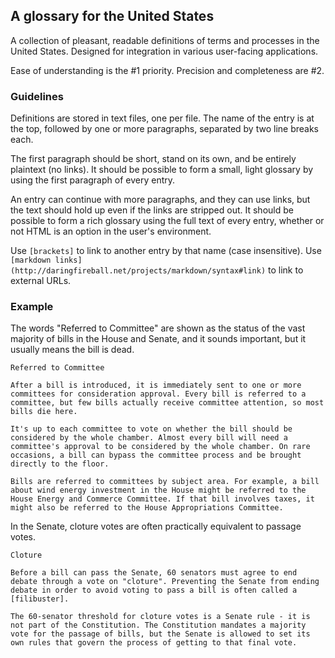 ## A glossary for the United States

A collection of pleasant, readable definitions of terms and processes in the United States. Designed for integration in various user-facing applications. 

Ease of understanding is the #1 priority. Precision and completeness are #2.

### Guidelines

Definitions are stored in text files, one per file. The name of the entry is at the top, followed by one or more paragraphs, separated by two line breaks each.

The first paragraph should be short, stand on its own, and be entirely plaintext (no links). It should be possible to form a small, light glossary by using the first paragraph of every entry.

An entry can continue with more paragraphs, and they can use links, but the text should hold up even if the links are stripped out. It should be possible to form a rich glossary using the full text of every entry, whether or not HTML is an option in the user's environment.

Use `[brackets]` to link to another entry by that name (case insensitive). Use `[markdown links](http://daringfireball.net/projects/markdown/syntax#link)` to link to external URLs.

### Example

The words "Referred to Committee" are shown as the status of the vast majority of bills in the House and Senate, and it sounds important, but it usually means the bill is dead.

```text
Referred to Committee

After a bill is introduced, it is immediately sent to one or more committees for consideration approval. Every bill is referred to a committee, but few bills actually receive committee attention, so most bills die here.

It's up to each committee to vote on whether the bill should be considered by the whole chamber. Almost every bill will need a committee's approval to be considered by the whole chamber. On rare occasions, a bill can bypass the committee process and be brought directly to the floor.

Bills are referred to committees by subject area. For example, a bill about wind energy investment in the House might be referred to the House Energy and Commerce Committee. If that bill involves taxes, it might also be referred to the House Appropriations Committee.
```

In the Senate, cloture votes are often practically equivalent to passage votes.

```text
Cloture

Before a bill can pass the Senate, 60 senators must agree to end debate through a vote on "cloture". Preventing the Senate from ending debate in order to avoid voting to pass a bill is often called a [filibuster].

The 60-senator threshold for cloture votes is a Senate rule - it is not part of the Constitution. The Constitution mandates a majority vote for the passage of bills, but the Senate is allowed to set its own rules that govern the process of getting to that final vote.
```